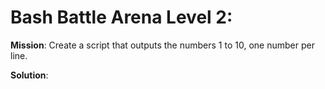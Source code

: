 # Bash Battle Arena Level 2:  

**Mission**: Create a script that outputs the numbers 1 to 10, one number per line.  

**Solution**:  


